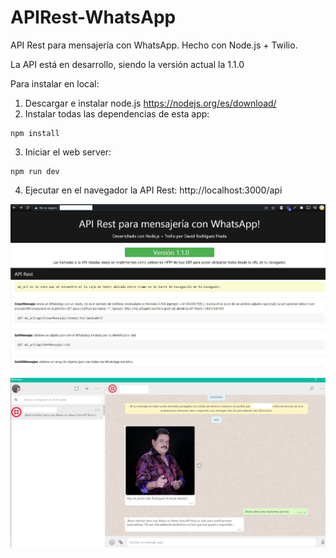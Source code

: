 # APIRest-WhatsApp
API Rest para mensajería con WhatsApp. Hecho con Node.js + Twilio.

La API está en desarrollo, siendo la versión actual la 1.1.0

Para instalar en local:

1) Descargar e instalar node.js https://nodejs.org/es/download/
2) Instalar todas las dependencias de esta app:

```
npm install
```

3) Iniciar el web server:

```
npm run dev
```

4) Ejecutar en el navegador la API Rest: http://localhost:3000/api


![](images/Captura%201.png)

![](images/Captura%202.png)
